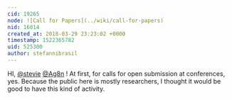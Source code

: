 ```yaml
---
cid: 19265
node: ![Call for Papers](../wiki/call-for-papers)
nid: 16014
created_at: 2018-03-29 23:23:02 +0000
timestamp: 1522365782
uid: 525300
author: stefannibrasil
---
```


HI, [@stevie](/profile/stevie) [@Ag8n](/profile/Ag8n) ! At first, for calls for open submission at conferences, yes. Because the public here is mostly researchers, I thought it would be good to have this kind of activity. 